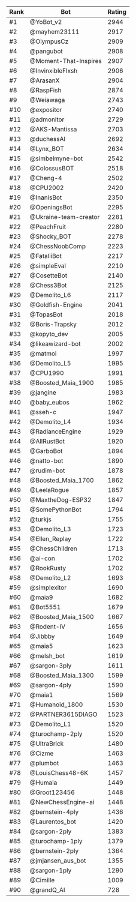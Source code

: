 Rank|Bot|Rating
---|---|---
#1|@YoBot_v2|2944
#2|@mayhem23111|2917
#3|@OlympusCz|2909
#4|@pangubot|2908
#5|@Moment-That-Inspires|2907
#6|@InvinxibleFlxsh|2906
#7|@ArasanX|2904
#8|@RaspFish|2874
#9|@Weiawaga|2743
#10|@expositor|2740
#11|@admonitor|2729
#12|@AKS-Mantissa|2703
#13|@duchessAI|2692
#14|@Lynx_BOT|2634
#15|@simbelmyne-bot|2542
#16|@ColossusBOT|2518
#17|@Cheng-4|2502
#18|@CPU2002|2420
#19|@InanisBot|2350
#20|@OpeningsBot|2295
#21|@Ukraine-team-creator|2281
#22|@PeachFruit|2280
#23|@Shocky_BOT|2278
#24|@ChessNoobComp|2223
#25|@FataliiBot|2217
#26|@simpleEval|2210
#27|@CosetteBot|2140
#28|@Chess3Bot|2125
#29|@Demolito_L6|2117
#30|@Goldfish-Engine|2041
#31|@TopasBot|2018
#32|@Boris-Trapsky|2012
#33|@kopyto_dev|2005
#34|@likeawizard-bot|2002
#35|@matmoi|1997
#36|@Demolito_L5|1995
#37|@CPU1990|1991
#38|@Boosted_Maia_1900|1985
#39|@jangine|1983
#40|@baby_eubos|1962
#41|@sseh-c|1947
#42|@Demolito_L4|1934
#43|@RadianceEngine|1929
#44|@AllRustBot|1920
#45|@GarboBot|1894
#46|@natto-bot|1890
#47|@rudim-bot|1878
#48|@Boosted_Maia_1700|1862
#49|@LeelaRogue|1857
#50|@MaxtheDog-ESP32|1847
#51|@SomePythonBot|1794
#52|@turkjs|1755
#53|@Demolito_L3|1723
#54|@Ellen_Replay|1722
#55|@ChessChildren|1713
#56|@ai-con|1702
#57|@RookRusty|1702
#58|@Demolito_L2|1693
#59|@simplexitor|1690
#60|@maia9|1682
#61|@Bot5551|1679
#62|@Boosted_Maia_1500|1667
#63|@Rodent-IV|1656
#64|@Jibbby|1649
#65|@maia5|1623
#66|@melsh_bot|1619
#67|@sargon-3ply|1611
#68|@Boosted_Maia_1300|1599
#69|@sargon-4ply|1590
#70|@maia1|1569
#71|@Humanoid_1800|1530
#72|@PARTNER3615DIAGO|1523
#73|@Demolito_L1|1520
#74|@turochamp-2ply|1520
#75|@UltraBrick|1480
#76|@Cizme|1463
#77|@plumbot|1463
#78|@LouisChess48-6K|1457
#79|@Humaia|1449
#80|@Groot123456|1448
#81|@NewChessEngine-ai|1448
#82|@bernstein-4ply|1436
#83|@Laurentos_bot|1420
#84|@sargon-2ply|1383
#85|@turochamp-1ply|1379
#86|@bernstein-2ply|1364
#87|@jmjansen_aus_bot|1355
#88|@sargon-1ply|1290
#89|@Cimille|1009
#90|@grandQ_AI|728
